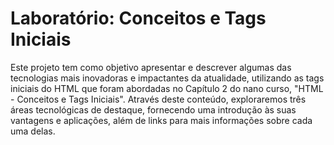 # Laboratório: Conceitos e Tags Iniciais

Este projeto tem como objetivo apresentar e descrever algumas das tecnologias mais inovadoras e impactantes da atualidade, utilizando as tags iniciais do HTML que foram abordadas no Capítulo 2 do nano curso, "HTML - Conceitos e Tags Iniciais". Através deste conteúdo, exploraremos três áreas tecnológicas de destaque, fornecendo uma introdução às suas vantagens e aplicações, além de links para mais informações sobre cada uma delas.
